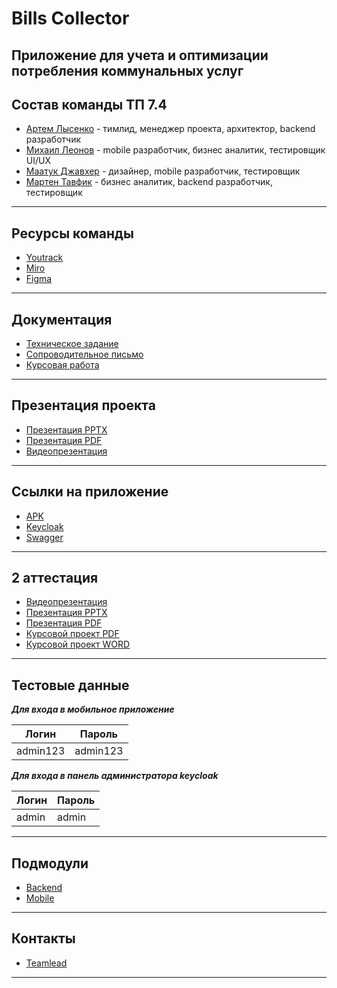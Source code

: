 # Bills Collector

## Приложение для учета и оптимизации потребления коммунальных услуг

Состав команды ТП 7.4
---

* [Артем Лысенко](https://github.com/quicklybly) - тимлид, менеджер проекта, архитектор, backend разработчик
* [Михаил Леонов](https://github.com/Jim-jimjim) - mobile разработчик, бизнес аналитик, тестировщик UI/UX
* [Маатук Джавхер](https://github.com/JawharVal) - дизайнер, mobile разработчик, тестировщик
* [Мартен Тавфик](https://github.com/MartinOsama) - бизнес аналитик, backend разработчик, тестировщик

---
Ресурсы команды
---

* [Youtrack](https://quicklybly.youtrack.cloud/projects/872e36b8-4eeb-4623-a067-4e8c6b2eaff0)
* [Miro](https://miro.com/app/board/uXjVNqeh0Pg=/?share_link_id=259709285800)
* [Figma](https://www.figma.com/file/m4p753ctBYmTE3UAJgYsoQ/bills-collector?type=design&node-id=0%3A1&mode=design&t=fIvArJTSftmxRWnY-1)

---

Документация
--- 

* [Техническое задание](https://github.com/quicklybly/bills-collector/tree/master/documentation/specification/specification.pdf)
* [Сопроводительное письмо](https://github.com/quicklybly/bills-collector/tree/master/documentation/cover-letter/cover-letter.pdf)
* [Курсовая работа](https://github.com/quicklybly/bills-collector/blob/master/documentation/course-project/course-project.pdf)

---

Презентация проекта
---

* [Презентация PPTX](https://github.com/quicklybly/bills-collector/tree/master/presentation/bills-collector.pptx)
* [Презентация PDF](https://github.com/quicklybly/bills-collector/tree/master/presentation/bills-collector.pdf)
* [Видеопрезентация](https://drive.google.com/file/d/1hFTY-ReJbuGSf0CGEVGSuKQ-eAXIWJaH/view?usp=drive_link)

---

Ссылки на приложение
---

* [APK](https://github.com/quicklybly/bills-collector-mobile/releases/tag/v1.0.3)
* [Keycloak](http://213.171.3.55/auth/)
* [Swagger](http://213.171.3.55:8080/bills-collector/swagger-ui/index.html#/)

---

2 аттестация
---

* [Видеопрезентация](https://drive.google.com/file/d/1lWRFBc-muT7LnR77Svg0B7lq4wa7r-md/view)
* [Презентация PPTX](https://github.com/quicklybly/bills-collector/tree/master/presentation/attestation/bills-collector.pptx)
* [Презентация PDF](https://github.com/quicklybly/bills-collector/tree/master/presentation/attestation/bills-collector.pdf)
* [Курсовой проект PDF](https://github.com/quicklybly/bills-collector/blob/master/documentation/course-project/course-project.pdf)
* [Курсовой проект WORD](https://github.com/quicklybly/bills-collector/blob/master/documentation/course-project/course-project.docx)

---

Тестовые данные
---
***Для входа в мобильное приложение***

| Логин    | Пароль   |
|----------|----------|
| admin123 | admin123 |

***Для входа в панель администратора keycloak***

| Логин | Пароль |
|-------|--------|
| admin | admin  |

---

Подмодули
---

* [Backend](https://github.com/quicklybly/bills-collector-backend)
* [Mobile](https://github.com/quicklybly/bills-collector-mobile)

---

Контакты
---

* [Teamlead](https://t.me/quicklybly)

---
